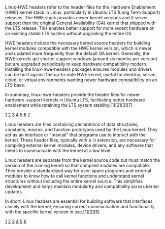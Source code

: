Linux-HWE headers refer to the header files for the Hardware Enablement (HWE) kernel stack in Linux, particularly in Ubuntu
LTS (Long Term Support) releases. The HWE stack provides newer kernel versions and X server support than the original General
Availability (GA) kernel that shipped with the LTS release. This enables better support for more recent hardware on an
existing stable LTS system without upgrading the entire OS.

HWE headers include the necessary kernel source headers for building kernel modules compatible with the HWE kernel version,
which is newer and updated more frequently than the default GA kernel. Generally, the HWE kernels get shorter support windows
(around six months per version) but are upgraded periodically to keep hardware compatibility modern. Installing the
linux-hwe-headers packages ensures modules and drivers can be built against the up-to-date HWE kernel, useful for desktop,
server, cloud, or virtual environments wanting newer hardware compatibility on an LTS base.

In summary, linux-hwe-headers provide the header files for newer hardware-support kernels in Ubuntu LTS, facilitating better
hardware enablement while retaining the LTS system stability.[1][2][3][7]

[1](https://www.baeldung.com/linux/hardware-enablement-hwe) [2](https://ubuntu.com/kernel/lifecycle)
[3](https://wiki.crowncloud.net/How_To_Install_Duf_On_Ubuntu_20_04?How_to_install_HWE_Kernel_on_Ubuntu_20_04)
[4](https://www.reddit.com/r/linux4noobs/comments/9uulpm/ubuntu_140403_endoflife_what_is_hwe_and_do_i_need/)
[5](https://www.bodhilinux.com/w/working-with-kernels/)
[6](https://docs.redhat.com/en/documentation/red_hat_enterprise_linux/9/html/managing_monitoring_and_updating_the_kernel/assembly_the-linux-kernel_managing-monitoring-and-updating-the-kernel)
[7](https://www.thomas-krenn.com/en/wiki/Ubuntu_LTS_Hardware_Enablement_Stack_information)

Linux headers are files containing declarations of data structures, constants, macros, and function prototypes used by the
Linux kernel. They act as an interface or "manual" that programs use to interact with the kernel. These header files,
typically with a .h extension, are necessary for compiling external kernel modules, device drivers, and any software that
needs to communicate with the kernel at a low level.

Linux headers are separate from the kernel source code but must match the version of the running kernel so that compiled
modules are compatible. They provide a standardized way for user-space programs and external modules to know how to call
kernel functions and understand kernel structures without including the entire kernel source. This simplifies development and
helps maintain modularity and compatibility across kernel updates.

In short, Linux headers are essential for building software that interfaces closely with the kernel, ensuring correct
communication and functionality with the specific kernel version in use.[1][2][5]

[1](https://binaryte.com/blog/post/kernel-headers-what-they-are-and-how-to-install.md/)
[2](https://kernelnewbies.org/KernelHeaders)
[3](https://www.labbott.name/blog/2019/11/16/what-s-a-kernel-headers-package-anyway/)
[4](https://www.reddit.com/r/linuxquestions/comments/9sf0u4/what_are_kernel_headers/)
[5](https://stackoverflow.com/questions/76495059/what-are-linux-headers-and-why-do-we-need-them)
[6](https://anaconda.org/conda-forge/kernel-headers-cos6-x86_64)
